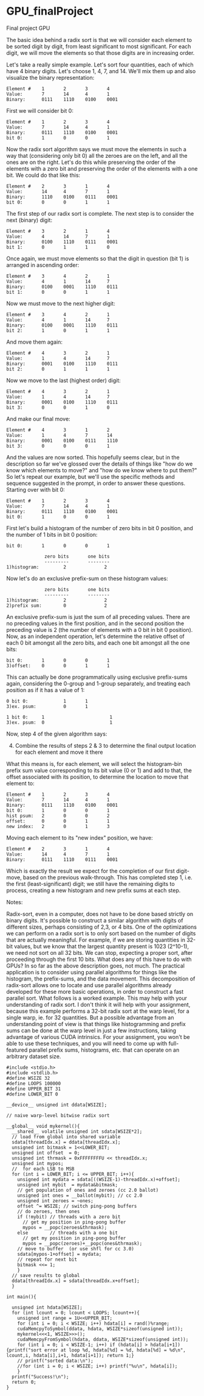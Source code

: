 # GPU_finalProject
Final project GPU

The basic idea behind a radix sort is that we will consider each element to be sorted digit by digit, from least significant to most significant. For each digit, we will move the elements so that those digits are in increasing order.

Let's take a really simple example. Let's sort four quantities, each of which have 4 binary digits. Let's choose 1, 4, 7, and 14. We'll mix them up and also visualize the binary representation:
```
Element #    1       2       3       4
Value:       7       14      4       1
Binary:      0111    1110    0100    0001
```
First we will consider bit 0:
```
Element #    1       2       3       4
Value:       7       14      4       1
Binary:      0111    1110    0100    0001
bit 0:       1       0       0       1
```
Now the radix sort algorithm says we must move the elements in such a way that (considering only bit 0) all the zeroes are on the left, and all the ones are on the right. Let's do this while preserving the order of the elements with a zero bit and preserving the order of the elements with a one bit. We could do that like this:
```
Element #    2       3       1       4
Value:       14      4       7       1
Binary:      1110    0100    0111    0001
bit 0:       0       0       1       1
```
The first step of our radix sort is complete. The next step is to consider the next (binary) digit:
```
Element #    3       2       1       4
Value:       4       14      7       1
Binary:      0100    1110    0111    0001
bit 1:       0       1       1       0
```
Once again, we must move elements so that the digit in question (bit 1) is arranged in ascending order:
```
Element #    3       4       2       1
Value:       4       1       14      7
Binary:      0100    0001    1110    0111
bit 1:       0       0       1       1
```
Now we must move to the next higher digit:
```
Element #    3       4       2       1
Value:       4       1       14      7
Binary:      0100    0001    1110    0111
bit 2:       1       0       1       1
```
And move them again:
```
Element #    4       3       2       1
Value:       1       4       14      7
Binary:      0001    0100    1110    0111
bit 2:       0       1       1       1
```
Now we move to the last (highest order) digit:
```
Element #    4       3       2       1
Value:       1       4       14      7
Binary:      0001    0100    1110    0111
bit 3:       0       0       1       0
```
And make our final move:
```
Element #    4       3       1       2
Value:       1       4       7       14
Binary:      0001    0100    0111    1110
bit 3:       0       0       0       1
```
And the values are now sorted. This hopefully seems clear, but in the description so far we've glossed over the details of things like "how do we know which elements to move?" and "how do we know where to put them?" So let's repeat our example, but we'll use the specific methods and sequence suggested in the prompt, in order to answer these questions. Starting over with bit 0:
```
Element #    1       2       3       4
Value:       7       14      4       1
Binary:      0111    1110    0100    0001
bit 0:       1       0       0       1
```
First let's build a histogram of the number of zero bits in bit 0 position, and the number of 1 bits in bit 0 position:
```
bit 0:       1       0       0       1

              zero bits       one bits
              ---------       --------
1)histogram:         2              2
```
Now let's do an exclusive prefix-sum on these histogram values:
```
              zero bits       one bits
              ---------       --------
1)histogram:         2              2
2)prefix sum:        0              2
```
An exclusive prefix-sum is just the sum of all preceding values. There are no preceding values in the first position, and in the second position the preceding value is 2 (the number of elements with a 0 bit in bit 0 position). Now, as an independent operation, let's determine the relative offset of each 0 bit amongst all the zero bits, and each one bit amongst all the one bits:
```
bit 0:       1       0       0       1
3)offset:    0       0       1       1
```
This can actually be done programmatically using exclusive prefix-sums again, considering the 0-group and 1-group separately, and treating each position as if it has a value of 1:
```
0 bit 0:             1       1       
3)ex. psum:          0       1    

1 bit 0:     1                        1      
3)ex. psum:  0                        1   
```
Now, step 4 of the given algorithm says:

4) Combine the results of steps 2 & 3 to determine the final output location for each element and move it there

What this means is, for each element, we will select the histogram-bin prefix sum value corresponding to its bit value (0 or 1) and add to that, the offset associated with its position, to determine the location to move that element to:
```
Element #    1       2       3       4
Value:       7       14      4       1
Binary:      0111    1110    0100    0001
bit 0:       1       0       0       1
hist psum:   2       0       0       2
offset:      0       0       1       1
new index:   2       0       1       3
```
Moving each element to its "new index" position, we have:
```
Element #    2       3       1       4
Value:       14      4       7       1
Binary:      0111    1110    0111    0001
```
Which is exactly the result we expect for the completion of our first digit-move, based on the previous walk-through. This has completed step 1, i.e. the first (least-significant) digit; we still have the remaining digits to process, creating a new histogram and new prefix sums at each step.

Notes:

Radix-sort, even in a computer, does not have to be done based strictly on binary digits. It's possible to construct a similar algorithm with digits of different sizes, perhaps consisting of 2,3, or 4 bits.
One of the optimizations we can perform on a radix sort is to only sort based on the number of digits that are actually meaningful. For example, if we are storing quantities in 32-bit values, but we know that the largest quantity present is 1023 (2^10-1), we need not sort on all 32 bits. We can stop, expecting a proper sort, after proceeding through the first 10 bits.
What does any of this have to do with GPUs? In so far as the above description goes, not much. The practical application is to consider using parallel algorithms for things like the histogram, the prefix-sums, and the data movement. This decomposition of radix-sort allows one to locate and use parallel algorithms already developed for these more basic operations, in order to construct a fast parallel sort.
What follows is a worked example. This may help with your understanding of radix sort. I don't think it will help with your assignment, because this example performs a 32-bit radix sort at the warp level, for a single warp, ie. for 32 quantities. But a possible advantage from an understanding point of view is that things like histogramming and prefix sums can be done at the warp level in just a few instructions, taking advantage of various CUDA intrinsics. For your assignment, you won't be able to use these techniques, and you will need to come up with full-featured parallel prefix sums, histograms, etc. that can operate on an arbitrary dataset size.
``` cuda
#include <stdio.h>
#include <stdlib.h>
#define WSIZE 32
#define LOOPS 100000
#define UPPER_BIT 31
#define LOWER_BIT 0

__device__ unsigned int ddata[WSIZE];

// naive warp-level bitwise radix sort

__global__ void mykernel(){
  __shared__ volatile unsigned int sdata[WSIZE*2];
  // load from global into shared variable
  sdata[threadIdx.x] = ddata[threadIdx.x];
  unsigned int bitmask = 1<<LOWER_BIT;
  unsigned int offset  = 0;
  unsigned int thrmask = 0xFFFFFFFFU << threadIdx.x;
  unsigned int mypos;
  //  for each LSB to MSB
  for (int i = LOWER_BIT; i <= UPPER_BIT; i++){
    unsigned int mydata = sdata[((WSIZE-1)-threadIdx.x)+offset];
    unsigned int mybit  = mydata&bitmask;
    // get population of ones and zeroes (cc 2.0 ballot)
    unsigned int ones = __ballot(mybit); // cc 2.0
    unsigned int zeroes = ~ones;
    offset ^= WSIZE; // switch ping-pong buffers
    // do zeroes, then ones
    if (!mybit) // threads with a zero bit
      // get my position in ping-pong buffer
      mypos = __popc(zeroes&thrmask);
    else        // threads with a one bit
      // get my position in ping-pong buffer
      mypos = __popc(zeroes)+__popc(ones&thrmask);
    // move to buffer  (or use shfl for cc 3.0)
    sdata[mypos-1+offset] = mydata;
    // repeat for next bit
    bitmask <<= 1;
    }
  // save results to global
  ddata[threadIdx.x] = sdata[threadIdx.x+offset];
  }

int main(){

  unsigned int hdata[WSIZE];
  for (int lcount = 0; lcount < LOOPS; lcount++){
    unsigned int range = 1U<<UPPER_BIT;
    for (int i = 0; i < WSIZE; i++) hdata[i] = rand()%range;
    cudaMemcpyToSymbol(ddata, hdata, WSIZE*sizeof(unsigned int));
    mykernel<<<1, WSIZE>>>();
    cudaMemcpyFromSymbol(hdata, ddata, WSIZE*sizeof(unsigned int));
    for (int i = 0; i < WSIZE-1; i++) if (hdata[i] > hdata[i+1]) {printf("sort error at loop %d, hdata[%d] = %d, hdata[%d] = %d\n", lcount,i, hdata[i],i+1, hdata[i+1]); return 1;}
    // printf("sorted data:\n");
    //for (int i = 0; i < WSIZE; i++) printf("%u\n", hdata[i]);
    }
  printf("Success!\n");
  return 0;
}
```
